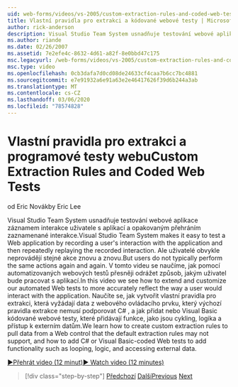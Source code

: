 ```yaml
---
uid: web-forms/videos/vs-2005/custom-extraction-rules-and-coded-web-tests
title: Vlastní pravidla pro extrakci a kódované webové testy | Microsoft Docs
author: rick-anderson
description: Visual Studio Team System usnadňuje testování webové aplikace záznamem interakce uživatele s aplikací a následným opakovaným přehráním znovu...
ms.author: riande
ms.date: 02/26/2007
ms.assetid: 7e2efe4c-8632-4d61-a82f-8e0bbd47c175
msc.legacyurl: /web-forms/videos/vs-2005/custom-extraction-rules-and-coded-web-tests
msc.type: video
ms.openlocfilehash: 0cb3dafa7d0cd08de24633cf4caa7b6cc7bc4881
ms.sourcegitcommit: e7e91932a6e91a63e2e46417626f39d6b244a3ab
ms.translationtype: MT
ms.contentlocale: cs-CZ
ms.lasthandoff: 03/06/2020
ms.locfileid: "78574828"
---
```

# <a name="custom-extraction-rules-and-coded-web-tests"></a><span data-ttu-id="dc328-103">Vlastní pravidla pro extrakci a programové testy webu</span><span class="sxs-lookup"><span data-stu-id="dc328-103">Custom Extraction Rules and Coded Web Tests</span></span>

<span data-ttu-id="dc328-104">od Eric Novák</span><span class="sxs-lookup"><span data-stu-id="dc328-104">by Eric Lee</span></span>

<span data-ttu-id="dc328-105">Visual Studio Team System usnadňuje testování webové aplikace záznamem interakce uživatele s aplikací a opakovaným přehráním zaznamenané interakce.</span><span class="sxs-lookup"><span data-stu-id="dc328-105">Visual Studio Team System makes it easy to test a Web application by recording a user's interaction with the application and then repeatedly replaying the recorded interaction.</span></span> <span data-ttu-id="dc328-106">Ale uživatelé obvykle neprovádějí stejné akce znovu a znovu.</span><span class="sxs-lookup"><span data-stu-id="dc328-106">But users do not typically perform the same actions again and again.</span></span> <span data-ttu-id="dc328-107">V tomto videu se naučíme, jak pomocí automatizovaných webových testů přesněji odrážet způsob, jakým uživatel bude pracovat s aplikací.</span><span class="sxs-lookup"><span data-stu-id="dc328-107">In this video we see how to extend and customize our automated Web tests to more accurately reflect the way a user would interact with the application.</span></span> <span data-ttu-id="dc328-108">Naučíte se, jak vytvořit vlastní pravidla pro extrakci, která vyžádají data z webového ovládacího prvku, který výchozí pravidla extrakce nemusí podporovat C# , a jak přidat nebo Visual Basic kódované webové testy, které přidávají funkce, jako jsou cykling, logika a přístup k externím datům.</span><span class="sxs-lookup"><span data-stu-id="dc328-108">We learn how to create custom extraction rules to pull data from a Web control that the default extraction rules may not support, and how to add C# or Visual Basic-coded Web tests to add functionality such as looping, logic, and accessing external data.</span></span>

[<span data-ttu-id="dc328-109">&#9654;Přehrát video (12 minut)</span><span class="sxs-lookup"><span data-stu-id="dc328-109">&#9654; Watch video (12 minutes)</span></span>](https://channel9.msdn.com/Blogs/ASP-NET-Site-Videos/custom-extraction-rules-and-coded-web-tests)

> [!div class="step-by-step"]
> <span data-ttu-id="dc328-110">[Předchozí](code-coverage-of-automated-tests.md)
> [Další](the-effects-of-caching.md)</span><span class="sxs-lookup"><span data-stu-id="dc328-110">[Previous](code-coverage-of-automated-tests.md)
[Next](the-effects-of-caching.md)</span></span>
